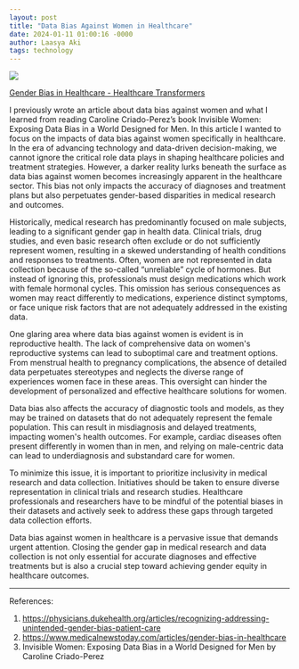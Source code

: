 ```yaml
---
layout: post
title: "Data Bias Against Women in Healthcare"
date: 2024-01-11 01:00:16 -0000
author: Laasya Aki
tags: technology
---
```

![](https://healthcaretransformers.com/wp-content/uploads/2023/11/roche-ht-header-setting-the-right-standards-to-address-gender-bias-in-datasets-and-ai.png)

[Gender Bias in Healthcare - Healthcare Transformers](https://healthcaretransformers.com/wp-content/uploads/2023/11/roche-ht-header-setting-the-right-standards-to-address-gender-bias-in-datasets-and-ai.png)

I previously wrote an article about data bias against women and what I learned from reading Caroline Criado-Perez’s book Invisible Women: Exposing Data Bias in a World Designed for Men. In this article I wanted to focus on the impacts of data bias against women specifically in healthcare. In the era of advancing technology and data-driven decision-making, we cannot ignore the critical role data plays in shaping healthcare policies and treatment strategies. However, a darker reality lurks beneath the surface as data bias against women becomes increasingly apparent in the healthcare sector. This bias not only impacts the accuracy of diagnoses and treatment plans but also perpetuates gender-based disparities in medical research and outcomes.

Historically, medical research has predominantly focused on male subjects, leading to a significant gender gap in health data. Clinical trials, drug studies, and even basic research often exclude or do not sufficiently represent women, resulting in a skewed understanding of health conditions and responses to treatments. Often, women are not represented in data collection because of the so-called “unreliable” cycle of hormones. But instead of ignoring this, professionals must design medications which work with female hormonal cycles. This omission has serious consequences as women may react differently to medications, experience distinct symptoms, or face unique risk factors that are not adequately addressed in the existing data. 

One glaring area where data bias against women is evident is in reproductive health. The lack of comprehensive data on women's reproductive systems can lead to suboptimal care and treatment options. From menstrual health to pregnancy complications, the absence of detailed data perpetuates stereotypes and neglects the diverse range of experiences women face in these areas. This oversight can hinder the development of personalized and effective healthcare solutions for women.

Data bias also affects the accuracy of diagnostic tools and models, as they may be trained on datasets that do not adequately represent the female population. This can result in misdiagnosis and delayed treatments, impacting women's health outcomes. For example, cardiac diseases often present differently in women than in men, and relying on male-centric data can lead to underdiagnosis and substandard care for women.

To minimize this issue, it is important to prioritize inclusivity in medical research and data collection. Initiatives should be taken to ensure diverse representation in clinical trials and research studies. Healthcare professionals and researchers have to be mindful of the potential biases in their datasets and actively seek to address these gaps through targeted data collection efforts. 

Data bias against women in healthcare is a pervasive issue that demands urgent attention. Closing the gender gap in medical research and data collection is not only essential for accurate diagnoses and effective treatments but is also a crucial step toward achieving gender equity in healthcare outcomes. 

------------


References:
1. https://physicians.dukehealth.org/articles/recognizing-addressing-unintended-gender-bias-patient-care
2. https://www.medicalnewstoday.com/articles/gender-bias-in-healthcare
3. Invisible Women: Exposing Data Bias in a World Designed for Men by Caroline Criado-Perez
